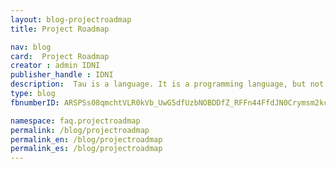 ```yaml
---
layout: blog-projectroadmap
title: Project Roadmap

nav: blog
card:  Project Roadmap
creator : admin IDNI
publisher_handle : IDNI
description:  Tau is a language. It is a programming language, but not only such. It may express virtually any arbitrary knowledge, rules, and processes
type: blog
fbnumberID: ARSPSs08qmchtVLR0kVb_UwG5dfUzbNOBDDfZ_RFFn44FfdJN0Crymsm2kcHsTqcYEg

namespace: faq.projectroadmap
permalink: /blog/projectroadmap
permalink_en: /blog/projectroadmap
permalink_es: /blog/projectroadmap
---
```

